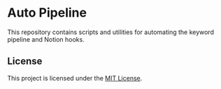 # Auto Pipeline

This repository contains scripts and utilities for automating the keyword pipeline and Notion hooks.

## License

This project is licensed under the [MIT License](LICENSE).

